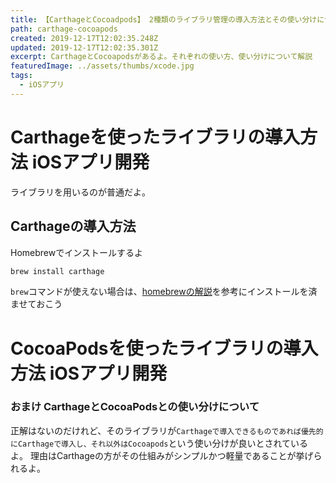 ```yaml
---
title: 【CarthageとCocoadpods】 2種類のライブラリ管理の導入方法とその使い分けについて解説
path: carthage-cocoapods
created: 2019-12-17T12:02:35.248Z
updated: 2019-12-17T12:02:35.301Z
excerpt: CarthageとCocoapodsがあるよ。それぞれの使い方、使い分けについて解説
featuredImage: ../assets/thumbs/xcode.jpg
tags:
  - iOSアプリ
---
```

# Carthageを使ったライブラリの導入方法 iOSアプリ開発
ライブラリを用いるのが普通だよ。
## Carthageの導入方法
Homebrewでインストールするよ
```bash
brew install carthage
```
`brew`コマンドが使えない場合は、[homebrewの解説](#)を参考にインストールを済ませておこう


# CocoaPodsを使ったライブラリの導入方法 iOSアプリ開発
### おまけ CarthageとCocoaPodsとの使い分けについて
正解はないのだけれど、そのライブラリが`Carthageで導入できるものであれば優先的にCarthageで導入し、それ以外はCocoapods`という使い分けが良いとされているよ。
理由はCarthageの方がその仕組みがシンプルかつ軽量であることが挙げられるよ。

